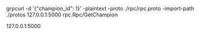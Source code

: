 grpcurl -d '{"champion_id": 1}' -plaintext -proto ./rpc/rpc.proto -import-path ./protos 127.0.0.1:5000 rpc.Rpc/GetChampion

127.0.0.1:5000
